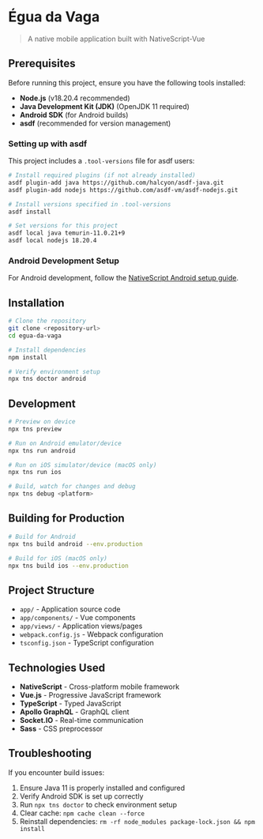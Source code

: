 # Égua da Vaga

> A native mobile application built with NativeScript-Vue

## Prerequisites

Before running this project, ensure you have the following tools installed:

- **Node.js** (v18.20.4 recommended)
- **Java Development Kit (JDK)** (OpenJDK 11 required)
- **Android SDK** (for Android builds)
- **asdf** (recommended for version management)

### Setting up with asdf

This project includes a `.tool-versions` file for asdf users:

```bash
# Install required plugins (if not already installed)
asdf plugin-add java https://github.com/halcyon/asdf-java.git
asdf plugin-add nodejs https://github.com/asdf-vm/asdf-nodejs.git

# Install versions specified in .tool-versions
asdf install

# Set versions for this project
asdf local java temurin-11.0.21+9
asdf local nodejs 18.20.4
```

### Android Development Setup

For Android development, follow the [NativeScript Android setup guide](https://docs.nativescript.org/setup/macos#setting-up-macos-for-android).

## Installation

```bash
# Clone the repository
git clone <repository-url>
cd egua-da-vaga

# Install dependencies
npm install

# Verify environment setup
npx tns doctor android
```

## Development

```bash
# Preview on device
npx tns preview

# Run on Android emulator/device
npx tns run android

# Run on iOS simulator/device (macOS only)
npx tns run ios

# Build, watch for changes and debug
npx tns debug <platform>
```

## Building for Production

```bash
# Build for Android
npx tns build android --env.production

# Build for iOS (macOS only)
npx tns build ios --env.production
```

## Project Structure

- `app/` - Application source code
- `app/components/` - Vue components
- `app/views/` - Application views/pages
- `webpack.config.js` - Webpack configuration
- `tsconfig.json` - TypeScript configuration

## Technologies Used

- **NativeScript** - Cross-platform mobile framework
- **Vue.js** - Progressive JavaScript framework
- **TypeScript** - Typed JavaScript
- **Apollo GraphQL** - GraphQL client
- **Socket.IO** - Real-time communication
- **Sass** - CSS preprocessor

## Troubleshooting

If you encounter build issues:

1. Ensure Java 11 is properly installed and configured
2. Verify Android SDK is set up correctly
3. Run `npx tns doctor` to check environment setup
4. Clear cache: `npm cache clean --force`
5. Reinstall dependencies: `rm -rf node_modules package-lock.json && npm install`
